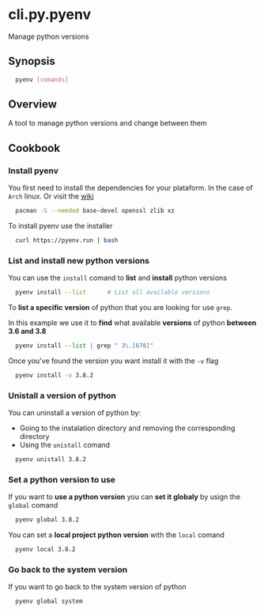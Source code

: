 # cli.py.pyenv

Manage python versions

## Synopsis

```sh
  pyenv [comands]
```

## Overview

A tool to manage python versions and change between them

## Cookbook

### Install pyenv

You first need to install the dependencies for your plataform. In the case of
`Arch` linux. Or visit the [wiki](https://github.com/pyenv/pyenv/wiki#suggested-build-environment)

```sh
  pacman -S --needed base-devel openssl zlib xz
```

To install pyenv use the installer

```sh
  curl https://pyenv.run | bash
```

### List and install new python versions

You can use the `install` comand to **list** and **install** python versions

```sh
  pyenv install --list      # List all available versions
```

To **list a specific version** of python that you are looking for use `grep`.

In this example we use it to **find** what available **versions** of python
**between 3.6 and 3.8**

```py
  pyenv install --list | grep " 3\.[678]"
```

Once you've found the version you want install it with the `-v` flag

```sh
  pyenv install -v 3.8.2
```

### Unistall a version of python

You can uninstall a version of python by:

- Going to the instalation directory and removing the corresponding directory
- Using the `unistall` comand

```sh
  pyenv unistall 3.8.2
```

### Set a python version to use

If you want to **use a python version** you can **set it globaly** by usign the
`global` comand

```sh
  pyenv global 3.8.2
```

You can set a **local project python version** with the `local` comand

```sh
  pyenv local 3.8.2
```

### Go back to the system version

If you want to go back to the system version of python

```sh
  pyenv global system
```

